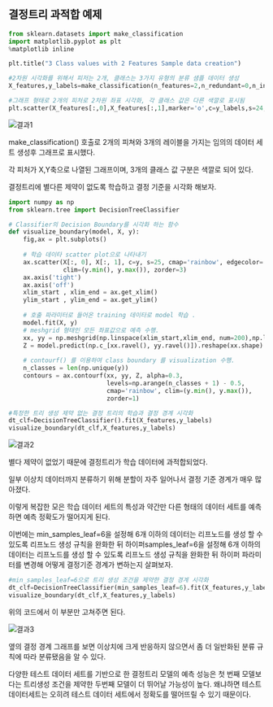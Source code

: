 ## 결정트리 과적합 예제

```python
from sklearn.datasets import make_classification
import matplotlib.pyplot as plt
%matplotlib inline

plt.title("3 Class values with 2 Features Sample data creation")

#2차원 시각화를 위해서 피저는 2개, 클래스는 3가지 유형의 분류 샘플 데이터 생성
X_features,y_labels=make_classification(n_features=2,n_redundant=0,n_informative=2,n_classes=3,n_clusters_per_class=1,random_state=0)

#그래프 형태로 2개의 피처로 2차원 좌표 시각화, 각 클래스 값은 다른 색깔로 표시됨
plt.scatter(X_features[:,0],X_features[:,1],marker='o',c=y_labels,s=24,edgecolor='k')
```

![결과1](https://user-images.githubusercontent.com/77263283/124779267-9a253300-df7c-11eb-81da-5d34dc1ac2d2.png)

make_classification() 호출로 2개의 피쳐와 3개의 레이블을 가지는 임의의 데이터 세트 생성후 그래프로 표시했다.

각 피처가 X,Y축으로 나열된 그래프이며, 3개의 클래스 값 구분은 색깔로 되어 있다.

결정트리에 별다른 제약이 없도록 학습하고 결정 기준을 시각화 해보자.

```python
import numpy as np
from sklearn.tree import DecisionTreeClassifier

# Classifier의 Decision Boundary를 시각화 하는 함수
def visualize_boundary(model, X, y):
    fig,ax = plt.subplots()
    
    # 학습 데이타 scatter plot으로 나타내기
    ax.scatter(X[:, 0], X[:, 1], c=y, s=25, cmap='rainbow', edgecolor='k',
               clim=(y.min(), y.max()), zorder=3)
    ax.axis('tight')
    ax.axis('off')
    xlim_start , xlim_end = ax.get_xlim()
    ylim_start , ylim_end = ax.get_ylim()
    
    # 호출 파라미터로 들어온 training 데이타로 model 학습 . 
    model.fit(X, y)
    # meshgrid 형태인 모든 좌표값으로 예측 수행. 
    xx, yy = np.meshgrid(np.linspace(xlim_start,xlim_end, num=200),np.linspace(ylim_start,ylim_end, num=200))
    Z = model.predict(np.c_[xx.ravel(), yy.ravel()]).reshape(xx.shape)
    
    # contourf() 를 이용하여 class boundary 를 visualization 수행. 
    n_classes = len(np.unique(y))
    contours = ax.contourf(xx, yy, Z, alpha=0.3,
                           levels=np.arange(n_classes + 1) - 0.5,
                           cmap='rainbow', clim=(y.min(), y.max()),
                           zorder=1)

#특정한 트리 생성 제약 없는 결정 트리의 학습과 결정 경계 시각화
dt_clf=DecisionTreeClassifier().fit(X_features,y_labels)
visualize_boundary(dt_clf,X_features,y_labels)
```

![결과2](https://user-images.githubusercontent.com/77263283/124779290-a01b1400-df7c-11eb-9885-c2ab00f86f7f.png)

별다 제약이 없었기 때문에 결정트리가 학습 데이터에 과적합되었다.

일부 이상치 데이터까지 분류하기 위해 분할이  자주 일어나서 결정 기준 경계가 매우 많아졌다.

이렇게 복잡한 모은 학습 데이터 세트의 특성과 약간만 다른 형태의 데이터 세트를 예측하면 예측 정확도가 떨어지게 된다.

이번에는 min_samples_leaf=6을 설정해 6개 이하의 데이터는 리프노드를 생성 할 수 있도록 리프노드 생성 규칙을 완화한 뒤 하이퍼samples_leaf=6을 설정해 6개 이하의 데이터는 리프노드를 생성 할 수 있도록 리프노드 생성 규칙을 완화한 뒤 하이퍼 파라미터를 변경해 어떻게 결정기준 경계가 변하는지 살펴보자.

```python
#min_samples_leaf=6으로 트리 생성 조건을 제약한 결정 경계 시각화
dt_clf=DecisionTreeClassifier(min_samples_leaf=6).fit(X_features,y_labels)
visualize_boundary(dt_clf,X_features,y_labels)
```

위의 코드에서 이 부분만 고쳐주면 된다.

![결과3](https://user-images.githubusercontent.com/77263283/124779315-a3ae9b00-df7c-11eb-98c0-ae0266f3d6bd.png)

옆의 결정 경계 그래프를 보면 이상치에 크게 반응하지 않으면서 좀 더 일반화된 분류 규칙에 따라 분류됐음을 알 수 있다.

다양한 테스트 데이터 세트를 기반으로 한 결정트리 모델의 예측 성능은 첫 번째 모델보다는 트리생성 조건을 제약한 두번째 모델이 더 뛰어날 가능성이 높다. 왜냐하면 테스트 데이터세트는 오히려 테스트 데이터 세트에서 정확도를 떨어뜨릴 수 있기 때문이다.
